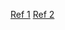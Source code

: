 [Ref 1](https://www.youtube.com/watch?v=D6EiRSRhsbQ)
[Ref 2](https://www.youtube.com/watch?v=2k4qqqGoCFA)